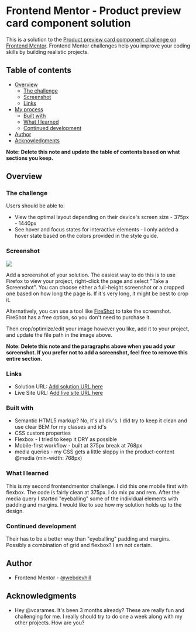 # Frontend Mentor - Product preview card component solution

This is a solution to the [Product preview card component challenge on Frontend Mentor](https://www.frontendmentor.io/challenges/product-preview-card-component-GO7UmttRfa). Frontend Mentor challenges help you improve your coding skills by building realistic projects.

## Table of contents

- [Overview](#overview)
  - [The challenge](#the-challenge)
  - [Screenshot](#screenshot)
  - [Links](#links)
- [My process](#my-process)
  - [Built with](#built-with)
  - [What I learned](#what-i-learned)
  - [Continued development](#continued-development)
- [Author](#author)
- [Acknowledgments](#acknowledgments)

**Note: Delete this note and update the table of contents based on what sections you keep.**

## Overview

### The challenge

Users should be able to:

- View the optimal layout depending on their device's screen size - 375px - 1440px
- See hover and focus states for interactive elements - I only added a hover state based on the colors provided in the style guide.

### Screenshot

![](./screenshot.jpg)

Add a screenshot of your solution. The easiest way to do this is to use Firefox to view your project, right-click the page and select "Take a Screenshot". You can choose either a full-height screenshot or a cropped one based on how long the page is. If it's very long, it might be best to crop it.

Alternatively, you can use a tool like [FireShot](https://getfireshot.com/) to take the screenshot. FireShot has a free option, so you don't need to purchase it.

Then crop/optimize/edit your image however you like, add it to your project, and update the file path in the image above.

**Note: Delete this note and the paragraphs above when you add your screenshot. If you prefer not to add a screenshot, feel free to remove this entire section.**

### Links

- Solution URL: [Add solution URL here](https://your-solution-url.com)
- Live Site URL: [Add live site URL here](https://your-live-site-url.com)

### Built with

- Semantic HTML5 markup? No, it's all div's. I did try to keep it clean and use clear BEM for my classes and id's
- CSS custom properties
- Flexbox - I tried to keep it DRY as possible
- Mobile-first workflow - built at 375px break at 768px
- media queries - my CSS gets a little sloppy in the product-content @media (min-width: 768px)

### What I learned

This is my second frontendmentor challenge. I did this one mobile first with flexbox. The code is fairly clean at 375px. I do mix px and rem. After the media query I started "eyeballing" some of the individual elements with padding and margins. I would like to see how my solution holds up to the design.

### Continued development

Their has to be a better way than "eyeballing" padding and margins. Possibly a combination of grid and flexbox? I am not certain.

## Author

- Frontend Mentor - [@webdevhill](https://www.frontendmentor.io/profile/webdevhill)

## Acknowledgments

- Hey @vcarames. It's been 3 months already? These are really fun and challenging for me. I really should try to do one a week along with my other projects. How are you?
